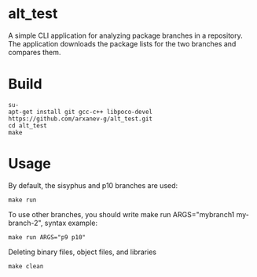 # alt_test


A simple CLI application for analyzing package branches in a repository.
The application downloads the package lists for the two branches and compares them.


# Build

```
su-
apt-get install git gcc-c++ libpoco-devel
https://github.com/arxanev-g/alt_test.git
cd alt_test
make
```

# Usage

By default, the sisyphus and p10 branches are used:

```
make run
```

To use other branches, you should write make run ARGS="mybranch1 my-branch-2", syntax example:

```
make run ARGS="p9 p10"
```
Deleting binary files, object files, and libraries


```
make clean
```
